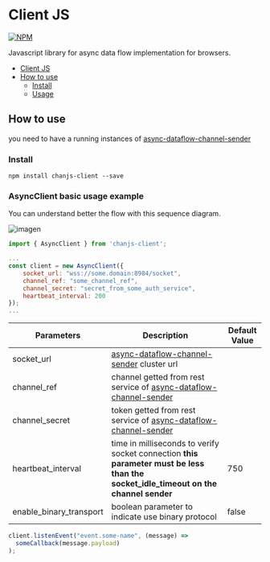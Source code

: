 # Client JS

[![NPM](https://nodei.co/npm/chanjs-client.png?downloads=true&downloadRank=true&stars=true)](https://nodei.co/npm/chanjs-client/)

Javascript library for async data flow implementation for browsers.

- [Client JS](#client-js)
- [How to use](#how-to-use)
  - [Install](#install)
  - [Usage](#asyncClient-basic-usage-example)

## How to use

you need to have a running instances of [async-dataflow-channel-sender](https://github.com/bancolombia/async-dataflow/channel-sender)

### Install

```npm
npm install chanjs-client --save
```

### AsyncClient basic usage example

You can understand better the flow with this sequence diagram.

![imagen](https://user-images.githubusercontent.com/12372370/137554898-0d652b9c-2598-4e1b-b681-554e0a9f00e7.png)

```javascript
import { AsyncClient } from 'chanjs-client';

...
const client = new AsyncClient({
    socket_url: "wss://some.domain:8984/socket",
    channel_ref: "some_channel_ref",
    channel_secret: "secret_from_some_auth_service",
    heartbeat_interval: 200
});
...
```

| **Parameters**          | Description                                                                                                                         | Default Value |
| ----------------------- | ----------------------------------------------------------------------------------------------------------------------------------- | ------------- |
| socket_url              | [async-dataflow-channel-sender](https://github.com/bancolombia/async-dataflow/channel-sender) cluster url                           |               |
| channel_ref             | channel getted from rest service of [async-dataflow-channel-sender](https://github.com/bancolombia/async-dataflow/channel-sender)   |               |
| channel_secret          | token getted from rest service of [async-dataflow-channel-sender](https://github.com/bancolombia/async-dataflow/channel-sender)     |               |
| heartbeat_interval      | time in milliseconds to verify socket connection **this parameter must be less than the socket_idle_timeout on the channel sender** | 750           |
| enable_binary_transport | boolean parameter to indicate use binary protocol                                                                                   | false         |

```javascript
client.listenEvent("event.some-name", (message) =>
  someCallback(message.payload)
);
```

